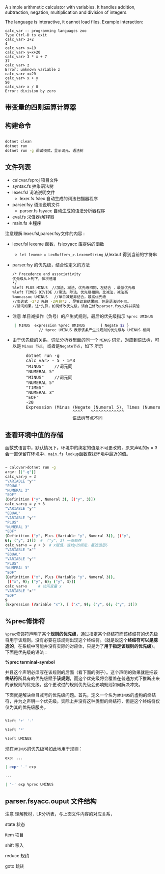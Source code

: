A simple arithmetic calculator with variables. It handles addition, subtraction,
negation, multiplication and division of integers.

The language is interactive, it cannot load files. Example interaction:

    calc_var -- programming languages zoo
    Type Ctrl-D to exit
    calc_var> 2+2
    4
    calc_var> x=10
    calc_var> y=x+20
    calc_var> 3 * x + 7
    37
    calc_var> z
    Error: unknown variable z
    calc_var> x=20
    calc_var> x + y
    50
    calc_var> x / 0
    Error: division by zero

## 带变量的四则运算计算器

## 构建命令

```sh

dotnet clean
dotnet run 
dotnet run -g 调试模式，显示词元、语法树

```
## 文件列表
- calcvar.fsproj 项目文件
- syntax.fs 抽象语法树
- lexer.fsl 词法说明文件
  - lexer.fs fslex 自动生成的词法扫描器程序
- parser.fsy 语法说明文件
  - parser.fs fsyacc 自动生成的语法分析器程序
- eval.fs  求值器/解释器
- main.fs 主程序  


注意理解 lexer.fsl,parser.fsy文件的内容 :

- lexer.fsl lexeme 函数，fslexyacc 库提供的函数

    - `let lexeme = LexBuffer<_>.LexemeString` 从lexbuf 得到当前的字符串

- parser.fsy 的优先级，结合性定义的方法

  ```sh
  /* Precedence and associativity 
  优先级从上到下，依次递增
  */ 
  %left PLUS MINUS  //加法，减法，优先级相同，左结合 ，最低优先级
  %left TIMES DIVIDE //乘法，除法，优先级相同，比减法，减法高
  %nonassoc UMINUS   //单目减是非结合，最高优先级   
  //表达式 -2*3 先算 -2再算*3 ，尽管运算结果同，但是语法树不同。
  //请问如果，让*先算，如何修改优先级，请自己修改parser.fsy文件并实验
  ```
  
- 注意 单目减操作（负号）的产生式规则，最后的优先级指示 `%prec UMINUS`

    ```sh
     | MINUS  expression %prec UMINUS       { Negate $2 }
                // %prec UMINUS 表示该条产生式规则的优先级与 UMINUS 相同
    ```
    
- 由于优先级的关系，词法分析器里面的同一个 `MINUS` 词元，对应到语法树，可以是 `Minus 节点`，或者是`Negate节点`，如下 所示

<pre>
        dotnet run -g 
        calc_var> - 5 - 5*3
        "MINUS"    //词元同
        "NUMERAL 5"
        "MINUS"    //词元同
        "NUMERAL 5"
        "TIMES"
        "NUMERAL 3"
        "EOF"
        -20
        Expression (Minus (Negate (Numeral 5), Times (Numeral 5, Numeral 3)))
                          ^^^^   ^^^^^^^^^^^^^
                          语法树节点不同
</pre>

## 查看环境中值的存储

函数式语言中，默认情况下，环境中的绑定的值是不可更改的，原来声明的y = 3 会一直保留在环境中，`main.fs lookup`函数查找环境中最近的值。

```sh

~ calcvar>dotnet run -g
argv: [|"-g"|]
calc_var>y = 3
"VARIABLE "y""
"EQUAL"    
"NUMERAL 3"
"EOF"      
(Definition ("y", Numeral 3), [("y", 3)])
calc_var>y = y + 3
"VARIABLE "y""
"EQUAL"
"VARIABLE "y""
"PLUS"
"NUMERAL 3"
"EOF"
(Definition ("y", Plus (Variable "y", Numeral 3)), [("y", 
6); ("y", 3)])  #  ("y", 3) 一直都在
calc_var>x = y + 3  # x赋值，查找y的绑定，最近值是6
"VARIABLE "x""
"EQUAL"
"VARIABLE "y""
"PLUS"
"NUMERAL 3"
"EOF"
(Definition ("x", Plus (Variable "y", Numeral 3)),        
 [("x", 9); ("y", 6); ("y", 3)])    
calc_var>x     # 访问变量 x
"VARIABLE "x""
"EOF"
9
(Expression (Variable "x"), [ ("x", 9); ("y", 6); ("y", 3)])
```
## %prec修饰符

`%prec`修饰符声明了某个**规则的优先级**，通过指定某个终结符而该终结符的优先级将用于该规则。没有必要在该规则出现这个终结符。（就是说这个**终结符可以是臆造的**，在系统中可能并没有实际的对应体，只是为了**用于指定该规则的优先级**）。下面是优先级的语法：

**%prec terminal-symbol**

并且这个声明必须写在该规则的后面（看下面的例子）。这个声明的效果就是把该**终结符**所具有的优先级赋予**该规则**，而这个优先级将会覆盖在普通方式下推断出来的该规则的优先级。这个更改过的规则优先级会影响规则如何解决冲突。

下面就是解决单目减号的优先级问题。首先，定义一个名为`UMINUS`的虚构的终结符，并为之声明一个优先级。实际上并没有这种类型的终结符，但是这个终结符仅仅为其的优先级服务。

```sh

%left '+' '-'

%left '*'

%left UMINUS
```

现在`UMINUS`的优先级可如此地用于规则：

```sh
exp: ...

| expr '-' exp

...

| '-' exp %prec UMINUS
```

##  parser.fsyacc.ouput 文件结构

注意 理解教材，LR分析表，与上面文件内容的对应关系，

state 状态

item  项目

shift 移入

reduce 规约

goto 跳转

